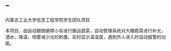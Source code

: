 # -
内蒙古工业大学信息工程学院学生团队项目

本项目，由自动跟随避障小车进行搬运蔬菜，自动管理系统对大棚蔬菜进行补光，洒水，降温，喷雾减少光的刺激，实时显示温湿度，遇到外人进入时自动报警的功能。
